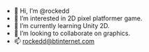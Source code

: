 - 👋 Hi, I’m @rockedd
- 👀 I’m interested in 2D pixel platformer game.
- 🌱 I’m currently learning Unity 2D.
- 💞️ I’m looking to collaborate on graphics.
- 📫 rockedd@btinternet.com

<!---
rockedd/rockedd is a ✨ special ✨ repository because its `README.md` (this file) appears on your GitHub profile.
You can click the Preview link to take a look at your changes.
--->
